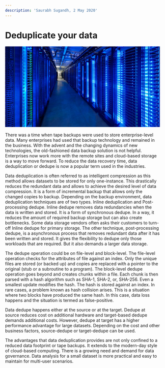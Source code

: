 ```yaml
---
description: 'Saurabh Sugandh, 2 May 2020'
---
```


# Deduplicate your data

![](../.gitbook/assets/deduplicate.jpg)

There was a time when tape backups were used to store enterprise-level data. Many enterprises had used that backup technology and remained in the business. With the advent and the changing dynamics of new technologies, the old-fashioned data backup solution is not helpful. Enterprises now work more with the remote sites and cloud-based storage is a way to move forward. To reduce the data recovery time, data deduplication or dedupe is now a popular term used in the industries.

Data deduplication is often referred to as intelligent compression as this method allows datasets to be stored for only one-instance. This drastically reduces the redundant data and allows to achieve the desired level of data compression. It is a form of incremental backup that allows only the changed copies to backup. Depending on the backup environment, data deduplication techniques are of two types. Inline deduplication and Post-processing dedupe. Inline dedupe removes data redundancies when the data is written and stored. It is a form of synchronous dedupe. In a way, it reduces the amount of required backup storage but can also create bottlenecks. Some data storage vendors often asks their customers to turn-off Inline dedupe for primary storage. The other technique, post-processing dedupe, is a asynchronous process that removes redundant data after it has been written and stored. It gives the flexibility to dedupe only those workloads that are required. But it also demands a larger data storage.

The dedupe operation could be on file-level and block-level. The file-level operation checks for the attributes of file against an index. Only the unique files are stored \(or backed up\) and copies are replaced with a pointer to the original \(stub or a subroutine to a program\). The block-level dedupe operation goes beyond and creates chunks within a file. Each chunk is then parsed with a hash algorithm such as SHA-1, SHA-2, or, SHA-256. Even a smallest update modifies the hash. The hash is stored against an index. In rare cases, a problem known as hash collision arises. This is a situation where two blocks have produced the same hash. In this case, data loss happens and the situation is termed as false-positive.

Data dedupe happens either at the source or at the target. Dedupe at source reduces cost on additional hardware and target-based dedupe demands additional costs. However, dedupe at target has a higher performance advantage for large datasets. Depending on the cost and other business factors, source-dedupe or target-dedupe can be used.

The advantages that data deduplication provides are not only confined to a reduced data footprint or tape backups. It extends to the modern-day style of cloud-based computing. There is a growing need and demand for data governance. Data analysis for a small dataset is more practical and easy to maintain for multi-user scenarios.

